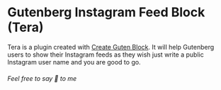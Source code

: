 # Gutenberg Instagram Feed Block (Tera)

Tera is a plugin created with [Create Guten Block](https://github.com/ahmadawais/create-guten-block). It will help
 Gutenberg users to show their Instagram feeds as they wish just write a public Instagram user name and you are good
  to go.
  
###### Feel free to  say 👋 to me
